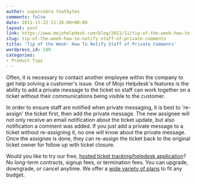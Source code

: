 ```yaml
---
author: supercobra thatbytes
comments: false
date: 2011-11-22 11:26:00+00:00
layout: post
link: https://www.mojohelpdesk.com/blog/2011/11/tip-of-the-week-how-to-notify-staff-of-private-comments/
slug: tip-of-the-week-how-to-notify-staff-of-private-comments
title: 'Tip of the Week: How To Notify Staff of Private Comments'
wordpress_id: 189
categories:
- Product Tips
---
```


Often, it is necessary to contact another employee within the company to get help solving a customer's issue. One of Mojo Helpdesk's features is the ability to add a private message to the ticket so staff can work together on a ticket without their communications being visible to the customer.


In order to ensure staff are notified when private messaging, it is best to 're-assign' the ticket first, then add the private message. The new assignee will not only receive an email notification about the ticket update, but also notification a comment was added. If you just add a private message to a ticket without re-assigning it, no one will know about the private message. Once the assignee is done, they can re-assign the ticket back to the original ticket owner for follow up with ticket closure.





Would you like to try our free, [ hosted ticket tracking/helpdesk application](http://www.mojohelpdesk.com/)? No long-term contracts, signup fees, or termination fees. You can upgrade, downgrade, or cancel anytime. We offer a [wide variety of plans](http://signup.mojohelpdesk.com/signup) to fit any budget.



